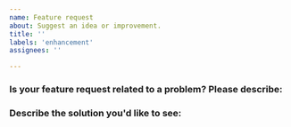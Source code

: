 ```yaml
---
name: Feature request
about: Suggest an idea or improvement.
title: ''
labels: 'enhancement'
assignees: ''

---
```


### Is your feature request related to a problem? Please describe:
<!-- A clear and concise description of what the problem is. Ex. I'm always frustrated when [...] -->

### Describe the solution you'd like to see:
<!-- A clear and concise description of what you want to happen. -->